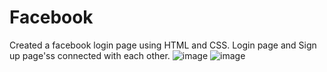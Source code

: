 # Facebook
Created a facebook login page using HTML and CSS.
Login page and Sign up page'ss connected with each other.
![image](https://user-images.githubusercontent.com/123678922/217628942-d6329318-4855-47a0-8996-52848498f83c.png)
![image](https://user-images.githubusercontent.com/123678922/217629087-29d016b8-67ba-4d67-83e6-3d0abbbddc85.png)

